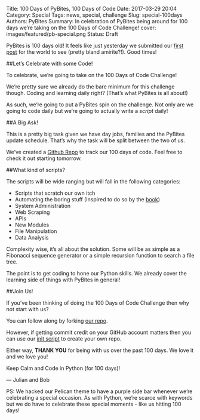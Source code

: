 Title: 100 Days of PyBites, 100 Days of Code
Date: 2017-03-29 20:04
Category: Special
Tags: news, special, challenge
Slug: special-100days
Authors: PyBites
Summary: In celebration of PyBites being around for 100 days we’re taking on the 100 Days of Code Challenge!
cover: images/featured/pb-special.png
Status: Draft

PyBites is 100 days old! It feels like just yesterday we submitted our [first post](http://pybit.es/hello-world.html) for the world to see (pretty bland amirite?!). Good times!


##Let’s Celebrate with some Code!

To celebrate, we’re going to take on the 100 Days of Code Challenge! 

We’re pretty sure we already do the bare minimum for this challenge though. Coding and learning daily right? (That’s what PyBites is all about!)

As such, we’re going to put a PyBites spin on the challenge. Not only are we going to code daily but we’re going to actually write a *script* daily!


##A Big Ask!

This is a pretty big task given we have day jobs, families and the PyBites update schedule. That’s why the task will be split between the two of us.

We’ve created a [Github Repo](https://github.com/pybites/100DaysOfCode) to track our 100 days of code. Feel free to check it out starting tomorrow.


##What kind of scripts?

The scripts will be wide ranging but will fall in the following categories:

- Scripts that scratch our own itch
- Automating the boring stuff (Inspired to do so by the [book](http://pybit.es/automate_the_boring_stuff_review.html))
- System Administration
- Web Scraping
- APIs
- New Modules
- File Manipulation
- Data Analysis

Complexity wise, it’s all about the solution. Some will be as simple as a Fibonacci sequence generator or a simple recursion function to search a file tree.

The point is to get coding to hone our Python skills. We already cover the learning side of things with PyBites in general!


##Join Us!

If you’ve been thinking of doing the 100 Days of Code Challenge then why not start with us?

You can follow along by forking [our repo](https://github.com/pybites/100DaysOfCode).

However, if getting commit credit on your GitHub account matters then you can use our [init script](https://github.com/pybites/100DaysOfCode/blob/master/init.py) to create your own repo.

Either way, **THANK YOU** for being with us over the past 100 days. We love it and we love you!

Keep Calm and Code in Python (for 100 days)!

— Julian and Bob

PS: We hacked our Pelican theme to have a purple side bar whenever we’re celebrating a special occasion. As with Python, we’re scarce with keywords but we do have to celebrate these special moments - like us hitting 100 days!